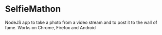 SelfieMathon
===============

NodeJS app to take a photo from a video stream and to post it to the wall of fame.
Works on Chrome, Firefox and Android
